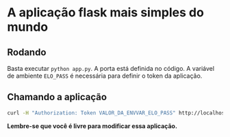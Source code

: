 # A aplicação flask mais simples do mundo

## Rodando

Basta executar `python app.py`. A porta está definida no código. A variável de ambiente `ELO_PASS` é necessária para definir o token da aplicação. 

## Chamando a aplicação

```bash
curl -H "Authorization: Token VALOR_DA_ENVVAR_ELO_PASS" http://localhost/
```

**Lembre-se que você é livre para modificar essa aplicação.**
